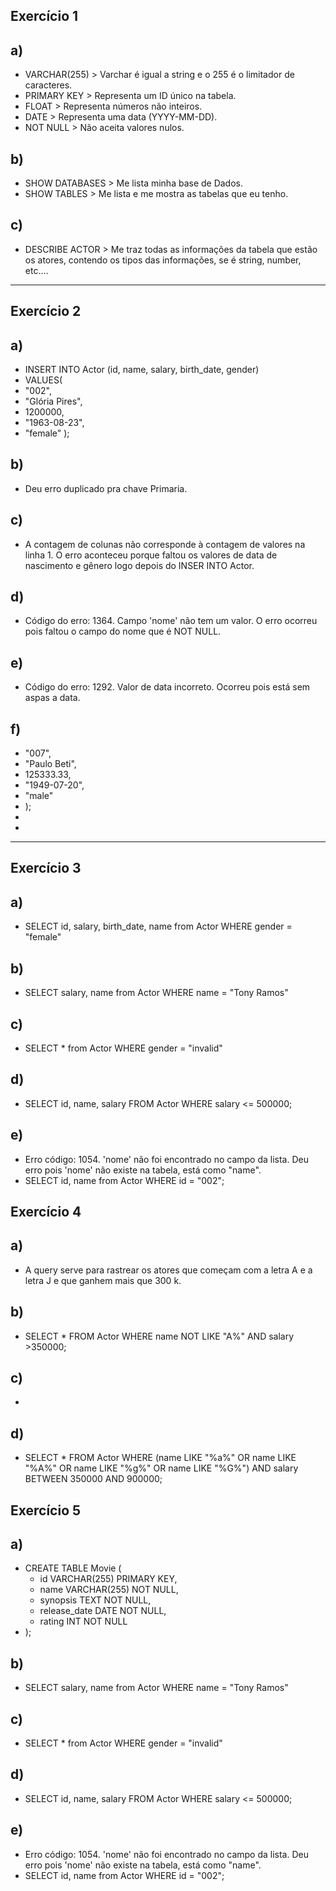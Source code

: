 ## Exercício 1
## a)
* VARCHAR(255) > Varchar é igual a string e o 255 é o limitador de caracteres.
* PRIMARY KEY > Representa um ID único na tabela.
* FLOAT > Representa números não inteiros.
* DATE > Representa uma data (YYYY-MM-DD).
* NOT NULL > Não aceita valores nulos.
## b)
* SHOW DATABASES > Me lista minha base de Dados.
* SHOW TABLES > Me lista e me mostra as tabelas que eu tenho.
## c)
* DESCRIBE ACTOR > Me traz todas as informações da tabela que estão os atores, contendo os tipos das informações, se é string, number, etc....

----------

## Exercício 2
## a)
* INSERT INTO Actor (id, name, salary, birth_date, gender)
* VALUES(
* "002", 
* "Glória Pires",
* 1200000,
* "1963-08-23", 
* "female"
);
## b)
* Deu erro duplicado pra chave Primaria.
## c)
* A contagem de colunas não corresponde à contagem de valores na linha 1. O erro aconteceu porque faltou os valores de data de nascimento e gênero logo depois do INSER INTO Actor.
## d)
* Código do erro: 1364. Campo 'nome' não tem um valor.
O erro ocorreu pois faltou o campo do nome que é NOT NULL.
## e)
* Código do erro: 1292. Valor de data incorreto.
Ocorreu pois está sem aspas a data.
## f)
* "007", 
* "Paulo Beti",
* 125333.33,
* "1949-07-20", 
* "male"
* );
* 
* 
------

## Exercício 3
## a)
* SELECT id, salary, birth_date, name from Actor WHERE gender = "female"
## b)
* SELECT salary, name from Actor WHERE name = "Tony Ramos"
## c)
* SELECT * from Actor WHERE gender = "invalid"
## d)
* SELECT id, name, salary FROM Actor WHERE salary <= 500000;
## e)
* Erro código: 1054. 'nome' não foi encontrado no campo da lista.
Deu erro pois 'nome' não existe na tabela, está como "name".
* SELECT id, name from Actor 
  WHERE id = "002";

## Exercício 4
## a) 
* A query serve para rastrear os atores que começam com a letra A e a letra J e que ganhem mais que 300 k.
## b)
* SELECT * FROM Actor WHERE name NOT LIKE "A%" AND salary >350000;
## c)
* 
## d)
* SELECT * FROM Actor WHERE (name LIKE "%a%" OR name LIKE "%A%" OR name LIKE "%g%" OR name LIKE "%G%") AND salary BETWEEN 350000 AND 900000;

## Exercício 5
## a)
* CREATE TABLE Movie (
	* id VARCHAR(255) PRIMARY KEY,
	* name VARCHAR(255) NOT NULL, 
	* synopsis TEXT NOT NULL, 
	* release_date DATE NOT NULL,
	* rating INT NOT NULL
* );
## b)
* SELECT salary, name from Actor WHERE name = "Tony Ramos"
## c)
* SELECT * from Actor WHERE gender = "invalid"
## d)
* SELECT id, name, salary FROM Actor WHERE salary <= 500000;
## e)
* Erro código: 1054. 'nome' não foi encontrado no campo da lista.
Deu erro pois 'nome' não existe na tabela, está como "name".
* SELECT id, name from Actor 
  WHERE id = "002";

